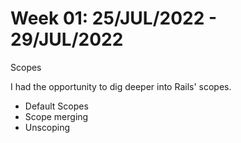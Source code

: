 # Week 01: 25/JUL/2022 - 29/JUL/2022
Scopes

I had the opportunity to dig deeper into Rails' scopes.
- Default Scopes
- Scope merging
- Unscoping